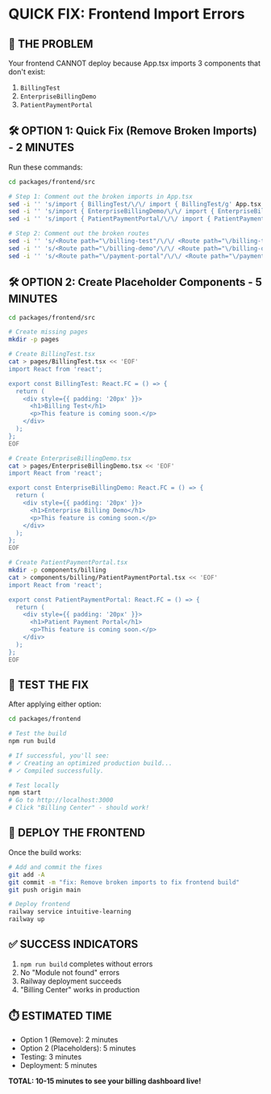 # QUICK FIX: Frontend Import Errors

## 🚨 THE PROBLEM
Your frontend CANNOT deploy because App.tsx imports 3 components that don't exist:
1. `BillingTest` 
2. `EnterpriseBillingDemo`
3. `PatientPaymentPortal`

## 🛠️ OPTION 1: Quick Fix (Remove Broken Imports) - 2 MINUTES

Run these commands:

```bash
cd packages/frontend/src

# Step 1: Comment out the broken imports in App.tsx
sed -i '' 's/import { BillingTest/\/\/ import { BillingTest/g' App.tsx
sed -i '' 's/import { EnterpriseBillingDemo/\/\/ import { EnterpriseBillingDemo/g' App.tsx
sed -i '' 's/import { PatientPaymentPortal/\/\/ import { PatientPaymentPortal/g' App.tsx

# Step 2: Comment out the broken routes
sed -i '' 's/<Route path="\/billing-test"/\/\/ <Route path="\/billing-test"/g' App.tsx
sed -i '' 's/<Route path="\/billing-demo"/\/\/ <Route path="\/billing-demo"/g' App.tsx
sed -i '' 's/<Route path="\/payment-portal"/\/\/ <Route path="\/payment-portal"/g' App.tsx
```

## 🛠️ OPTION 2: Create Placeholder Components - 5 MINUTES

```bash
cd packages/frontend/src

# Create missing pages
mkdir -p pages

# Create BillingTest.tsx
cat > pages/BillingTest.tsx << 'EOF'
import React from 'react';

export const BillingTest: React.FC = () => {
  return (
    <div style={{ padding: '20px' }}>
      <h1>Billing Test</h1>
      <p>This feature is coming soon.</p>
    </div>
  );
};
EOF

# Create EnterpriseBillingDemo.tsx
cat > pages/EnterpriseBillingDemo.tsx << 'EOF'
import React from 'react';

export const EnterpriseBillingDemo: React.FC = () => {
  return (
    <div style={{ padding: '20px' }}>
      <h1>Enterprise Billing Demo</h1>
      <p>This feature is coming soon.</p>
    </div>
  );
};
EOF

# Create PatientPaymentPortal.tsx
mkdir -p components/billing
cat > components/billing/PatientPaymentPortal.tsx << 'EOF'
import React from 'react';

export const PatientPaymentPortal: React.FC = () => {
  return (
    <div style={{ padding: '20px' }}>
      <h1>Patient Payment Portal</h1>
      <p>This feature is coming soon.</p>
    </div>
  );
};
EOF
```

## 🧪 TEST THE FIX

After applying either option:

```bash
cd packages/frontend

# Test the build
npm run build

# If successful, you'll see:
# ✓ Creating an optimized production build...
# ✓ Compiled successfully.

# Test locally
npm start
# Go to http://localhost:3000
# Click "Billing Center" - should work!
```

## 🚀 DEPLOY THE FRONTEND

Once the build works:

```bash
# Add and commit the fixes
git add -A
git commit -m "fix: Remove broken imports to fix frontend build"
git push origin main

# Deploy frontend
railway service intuitive-learning
railway up
```

## ✅ SUCCESS INDICATORS

1. `npm run build` completes without errors
2. No "Module not found" errors
3. Railway deployment succeeds
4. "Billing Center" works in production

## ⏱️ ESTIMATED TIME

- Option 1 (Remove): 2 minutes
- Option 2 (Placeholders): 5 minutes
- Testing: 3 minutes
- Deployment: 5 minutes

**TOTAL: 10-15 minutes to see your billing dashboard live!**
